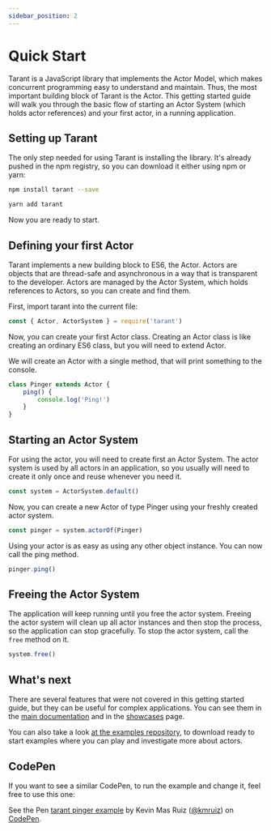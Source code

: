 ```yaml
---
sidebar_position: 2
---
```


# Quick Start

Tarant is a JavaScript library that implements the Actor Model, which makes concurrent programming easy to understand
and maintain. Thus, the most important building block of Tarant is the Actor. This getting started guide will walk you
through the basic flow of starting an Actor System (which holds actor references) and your first actor, in a running
application.

## Setting up Tarant

The only step needed for using Tarant is installing the library. It's already pushed in the npm registry, 
so you can download it either using npm or yarn:

```sh
npm install tarant --save
```
```sh
yarn add tarant
```

Now you are ready to start.

## Defining your first Actor

Tarant implements a new building block to ES6, the Actor. Actors are objects that are thread-safe and asynchronous in a way
that is transparent to the developer. Actors are managed by the Actor System, which holds references to Actors, so you can
create and find them.

First, import tarant into the current file:

```js
const { Actor, ActorSystem } = require('tarant')
```

Now, you can create your first Actor class. Creating an Actor class is like creating an ordinary ES6 class, but you will
need to extend Actor.

We will create an Actor with a single method, that will print something to the console.

```js
class Pinger extends Actor {
    ping() {
        console.log('Ping!')
    }
}
```

## Starting an Actor System

For using the actor, you will need to create first an Actor System. The actor system is used by all actors in an application,
so you usually will need to create it only once and reuse whenever you need it.

```js
const system = ActorSystem.default()
``` 

Now, you can create a new Actor of type Pinger using your freshly created actor system.

```js
const pinger = system.actorOf(Pinger)
```

Using your actor is as easy as using any other object instance. You can now call the ping method.

```js
pinger.ping()
```

## Freeing the Actor System

The application will keep running until you free the actor system. Freeing the actor system will clean up all
actor instances and then stop the process, so the application can stop gracefully. To stop the actor system,
call the `free` method on it.

```js
system.free()
```

## What's next

There are several features that were not covered in this getting started guide, but they can be useful
for complex applications. You can see them in the [main documentation](/tutorial/) and in the [showcases](/showcases/)
page.

You can also take a look [at the examples repository](https://github.com/tarantx/Typescript-Examples), 
to download ready to start examples where you can play and investigate more about actors.

## CodePen

If you want to see a similar CodePen, to run the example and change it, feel free to use this one:

<p data-height="320" data-theme-id="0" data-slug-hash="YdxWJP" data-default-tab="js,result" data-user="kmruiz" data-pen-title="tarant pinger example" class="codepen">See the Pen <a href="https://codepen.io/kmruiz/pen/YdxWJP/">tarant pinger example</a> by Kevin Mas Ruiz (<a href="https://codepen.io/kmruiz">@kmruiz</a>) on <a href="https://codepen.io">CodePen</a>.</p>
<script async src="https://static.codepen.io/assets/embed/ei.js"></script>